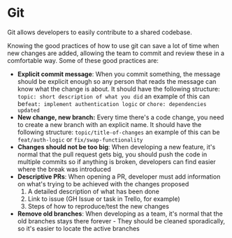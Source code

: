 # Git

Git allows developers to easily contribute to a shared codebase.&#x20;

Knowing the good practices of how to use git can save a lot of time when new changes are added, allowing the team to commit and review these in a comfortable way. Some of these good practices are:

* **Explicit commit message**: When you commit something, the message should be explicit enough so any person that reads the message can know what the change is about. It should have the following structure: `topic: short description of what you did` an example of this can be`feat: implement authentication logic` or `chore: dependencies updated`
* **New change, new branch:**  Every time there's a code change, you need to create a new branch with an explicit name. It should have the following structure: `topic/title-of-changes` an example of this can be `feat/auth-logic` or `fix/swap-functionality`
* **Changes should not be too big**: When developing a new feature, it's normal that the pull request gets big, you should push the code in multiple commits so if anything is broken, developers can find easier where the break was introduced
* **Descriptive PRs**: When opening a PR, developer must add information on what's trying to be achieved with the changes proposed
  1. A detailed description of what has been done
  2. Link to issue (GH Issue or task in Trello, for example)
  3. Steps of how to reproduce/test the new changes
* **Remove old branches**: When developing as a team, it's normal that the old branches stays there forever - They should be cleaned sporadically, so it's easier to locate the active branches



